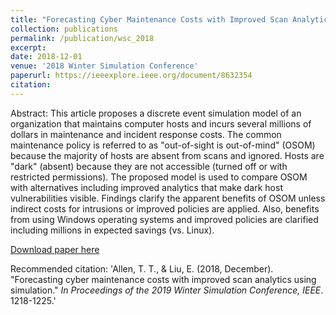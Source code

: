 ```yaml
---
title: "Forecasting Cyber Maintenance Costs with Improved Scan Analytics Using Simulation"
collection: publications
permalink: /publication/wsc_2018
excerpt: 
date: 2018-12-01
venue: '2018 Winter Simulation Conference'
paperurl: https://ieeexplore.ieee.org/document/8632354
citation: 
---
```


Abstract: This article proposes a discrete event simulation model of an organization that maintains computer hosts and incurs several millions of dollars in maintenance and incident response costs. The common maintenance policy is referred to as "out-of-sight is out-of-mind" (OSOM) because the majority of hosts are absent from scans and ignored. Hosts are "dark" (absent) because they are not accessible (turned off or with restricted permissions). The proposed model is used to compare OSOM with alternatives including improved analytics that make dark host vulnerabilities visible. Findings clarify the apparent benefits of OSOM unless indirect costs for intrusions or improved policies are applied. Also, benefits from using Windows operating systems and improved policies are clarified including millions in expected savings (vs. Linux).

[Download paper here](http://EnhaoLiu.github.io/files/WSC_2018_allen_liu.pdf)

Recommended citation: 'Allen, T. T., & Liu, E. (2018, December). &quot;Forecasting cyber maintenance costs with improved scan analytics using simulation.&quot; <i>In Proceedings of the 2019 Winter Simulation Conference, IEEE</i>. 1218-1225.'
